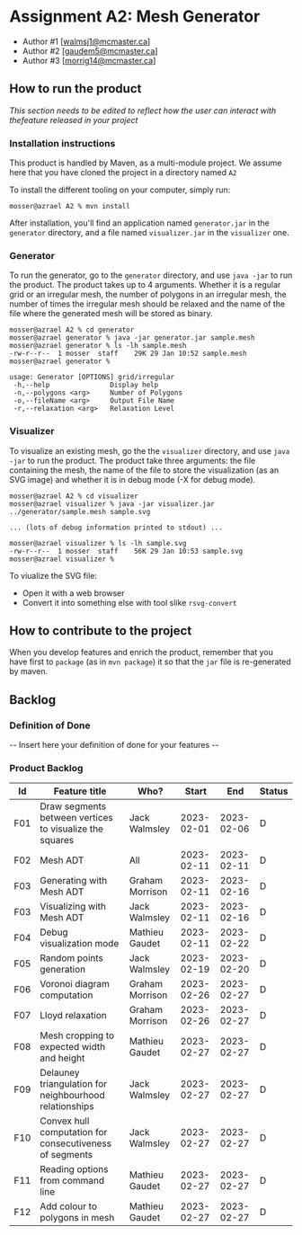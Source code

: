 # Assignment A2: Mesh Generator

-   Author #1 [walmsj1@mcmaster.ca]
-   Author #2 [gaudem5@mcmaster.ca]
-   Author #3 [morrig14@mcmaster.ca]

## How to run the product

_This section needs to be edited to reflect how the user can interact with thefeature released in your project_

### Installation instructions

This product is handled by Maven, as a multi-module project. We assume here that you have cloned the project in a directory named `A2`

To install the different tooling on your computer, simply run:

```
mosser@azrael A2 % mvn install
```

After installation, you'll find an application named `generator.jar` in the `generator` directory, and a file named `visualizer.jar` in the `visualizer` one.

### Generator

To run the generator, go to the `generator` directory, and use `java -jar` to run the product. The product takes up to 4 arguments. Whether it is a regular grid or an irregular mesh, the number of polygons in an irregular mesh, the number of times the irregular mesh should be relaxed and the name of the file where the generated mesh will be stored as binary.

```
mosser@azrael A2 % cd generator
mosser@azrael generator % java -jar generator.jar sample.mesh
mosser@azrael generator % ls -lh sample.mesh
-rw-r--r--  1 mosser  staff    29K 29 Jan 10:52 sample.mesh
mosser@azrael generator %
```
```
usage: Generator [OPTIONS] grid/irregular
 -h,--help               Display help
 -n,--polygons <arg>     Number of Polygons
 -o,--fileName <arg>     Output File Name
 -r,--relaxation <arg>   Relaxation Level
```

### Visualizer

To visualize an existing mesh, go the the `visualizer` directory, and use `java -jar` to run the product. The product take three arguments: the file containing the mesh, the name of the file to store the visualization (as an SVG image) and whether it is in debug mode (-X for debug mode).

```
mosser@azrael A2 % cd visualizer
mosser@azrael visualizer % java -jar visualizer.jar ../generator/sample.mesh sample.svg

... (lots of debug information printed to stdout) ...

mosser@azrael visualizer % ls -lh sample.svg
-rw-r--r--  1 mosser  staff    56K 29 Jan 10:53 sample.svg
mosser@azrael visualizer %
```

To viualize the SVG file:

-   Open it with a web browser
-   Convert it into something else with tool slike `rsvg-convert`

## How to contribute to the project

When you develop features and enrich the product, remember that you have first to `package` (as in `mvn package`) it so that the `jar` file is re-generated by maven.

## Backlog

### Definition of Done

-- Insert here your definition of done for your features --

### Product Backlog

| Id  | Feature title                                            | Who?            | Start      | End        | Status |
| :-: | -------------------------------------------------------- | --------------- | ---------- | ---------- | ------ |
| F01 | Draw segments between vertices to visualize the squares  | Jack Walmsley   | 2023-02-01 | 2023-02-06 | D      |
| F02 | Mesh ADT                                                 | All             | 2023-02-11 | 2023-02-11 | D      |
| F03 | Generating with Mesh ADT                                 | Graham Morrison | 2023-02-11 | 2023-02-16 | D      |
| F03 | Visualizing with Mesh ADT                                | Jack Walmsley   | 2023-02-11 | 2023-02-16 | D      |
| F04 | Debug visualization mode                                 | Mathieu Gaudet  | 2023-02-11 | 2023-02-22 | D      |
| F05 | Random points generation                                 | Jack Walmsley   | 2023-02-19 | 2023-02-20 | D      |
| F06 | Voronoi diagram computation                              | Graham Morrison | 2023-02-26 | 2023-02-27 | D      |
| F07 | Lloyd relaxation                                         | Graham Morrison | 2023-02-26 | 2023-02-27 | D      |
| F08 | Mesh cropping to expected width and height               | Mathieu Gaudet  | 2023-02-27 | 2023-02-27 | D      |
| F09 | Delauney triangulation for neighbourhood relationships   | Jack Walmsley   | 2023-02-27 | 2023-02-27 | D      |
| F10 | Convex hull computation for consecutiveness of segments  | Jack Walmsley   | 2023-02-27 | 2023-02-27 | D      |
| F11 | Reading options from command line                        | Mathieu Gaudet  | 2023-02-27 | 2023-02-27 | D      |
| F12 | Add colour to polygons in mesh                           | Mathieu Gaudet  | 2023-02-27 | 2023-02-27 | D      |
